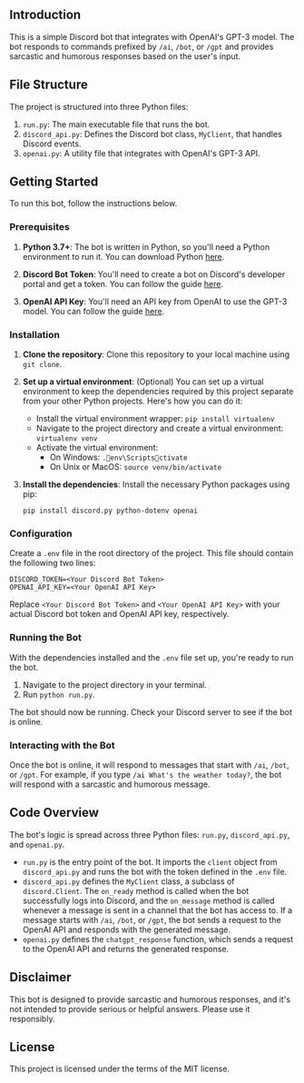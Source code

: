 ## Introduction

This is a simple Discord bot that integrates with OpenAI's GPT-3 model. The bot responds to commands prefixed by `/ai`, `/bot`, or `/gpt` and provides sarcastic and humorous responses based on the user's input.

## File Structure

The project is structured into three Python files:

1. `run.py`: The main executable file that runs the bot.
2. `discord_api.py`: Defines the Discord bot class, `MyClient`, that handles Discord events.
3. `openai.py`: A utility file that integrates with OpenAI's GPT-3 API.

## Getting Started

To run this bot, follow the instructions below.

### Prerequisites

1. **Python 3.7+**: The bot is written in Python, so you'll need a Python environment to run it. You can download Python [here](https://www.python.org/downloads/).

2. **Discord Bot Token**: You'll need to create a bot on Discord's developer portal and get a token. You can follow the guide [here](https://discordpy.readthedocs.io/en/stable/discord.html).

3. **OpenAI API Key**: You'll need an API key from OpenAI to use the GPT-3 model. You can follow the guide [here](https://beta.openai.com/docs/developer-quickstart/).

### Installation

1. **Clone the repository**: Clone this repository to your local machine using `git clone`.

2. **Set up a virtual environment**: (Optional) You can set up a virtual environment to keep the dependencies required by this project separate from your other Python projects. Here's how you can do it:

    - Install the virtual environment wrapper: `pip install virtualenv`
    - Navigate to the project directory and create a virtual environment: `virtualenv venv`
    - Activate the virtual environment:
        - On Windows: `.env\Scriptsctivate`
        - On Unix or MacOS: `source venv/bin/activate`

3. **Install the dependencies**: Install the necessary Python packages using pip:

    ```
    pip install discord.py python-dotenv openai
    ```

### Configuration

Create a `.env` file in the root directory of the project. This file should contain the following two lines:

```
DISCORD_TOKEN=<Your Discord Bot Token>
OPENAI_API_KEY=<Your OpenAI API Key>
```

Replace `<Your Discord Bot Token>` and `<Your OpenAI API Key>` with your actual Discord bot token and OpenAI API key, respectively.

### Running the Bot

With the dependencies installed and the `.env` file set up, you're ready to run the bot.

1. Navigate to the project directory in your terminal.
2. Run `python run.py`.

The bot should now be running. Check your Discord server to see if the bot is online.

### Interacting with the Bot

Once the bot is online, it will respond to messages that start with `/ai`, `/bot`, or `/gpt`. For example, if you type `/ai What's the weather today?`, the bot will respond with a sarcastic and humorous message.

## Code Overview

The bot's logic is spread across three Python files: `run.py`, `discord_api.py`, and `openai.py`.

- `run.py` is the entry point of the bot. It imports the `client` object from `discord_api.py` and runs the bot with the token defined in the `.env` file.
- `discord_api.py` defines the `MyClient` class, a subclass of `discord.Client`. The `on_ready` method is called when the bot successfully logs into Discord, and the `on_message` method is called whenever a message is sent in a channel that the bot has access to. If a message starts with `/ai`, `/bot`, or `/gpt`, the bot sends a request to the OpenAI API and responds with the generated message.
- `openai.py` defines the `chatgpt_response` function, which sends a request to the OpenAI API and returns the generated response.

## Disclaimer

This bot is designed to provide sarcastic and humorous responses, and it's not intended to provide serious or helpful answers. Please use it responsibly.

## License

This project is licensed under the terms of the MIT license.
